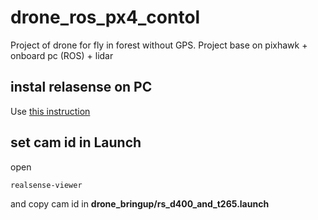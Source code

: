 # drone_ros_px4_contol
Project of drone for fly in forest without GPS. Project base on pixhawk + onboard pc (ROS) + lidar

## instal relasense on PC
Use [this instruction](https://github.com/IntelRealSense/realsense-ros)

## set cam id in Launch
open 
```
realsense-viewer
```
and copy cam id in **drone_bringup/rs_d400_and_t265.launch**
